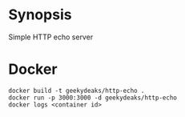 # Synopsis

Simple HTTP echo server

# Docker

    docker build -t geekydeaks/http-echo .
    docker run -p 3000:3000 -d geekydeaks/http-echo
    docker logs <container id>
    